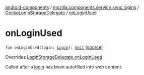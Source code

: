 [android-components](../../index.md) / [mozilla.components.service.sync.logins](../index.md) / [GeckoLoginStorageDelegate](index.md) / [onLoginUsed](./on-login-used.md)

# onLoginUsed

`fun onLoginUsed(login: `[`Login`](../../mozilla.components.concept.storage/-login/index.md)`): `[`Unit`](https://kotlinlang.org/api/latest/jvm/stdlib/kotlin/-unit/index.html) [(source)](https://github.com/mozilla-mobile/android-components/blob/master/components/service/sync-logins/src/main/java/mozilla/components/service/sync/logins/GeckoLoginStorageDelegate.kt#L52)

Overrides [LoginStorageDelegate.onLoginUsed](../../mozilla.components.concept.storage/-login-storage-delegate/on-login-used.md)

Called after a [login](../../mozilla.components.concept.storage/-login-storage-delegate/on-login-used.md#mozilla.components.concept.storage.LoginStorageDelegate$onLoginUsed(mozilla.components.concept.storage.Login)/login) has been autofilled into web content.

